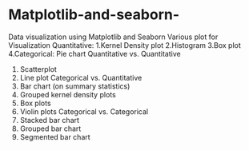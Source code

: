 # Matplotlib-and-seaborn-
Data visualization using Matplotlib and Seaborn 
Various plot for Visualization
Quantitative:
1.Kernel Density plot
2.Histogram
3.Box plot
4.Categorical:
Pie chart
Quantitative vs. Quantitative
1. Scatterplot
2. Line plot
Categorical vs. Quantitative
1. Bar chart (on summary statistics)
2. Grouped kernel density plots
3. Box plots
4. Violin plots
Categorical vs. Categorical
1. Stacked bar chart
2. Grouped bar chart
3. Segmented bar chart
